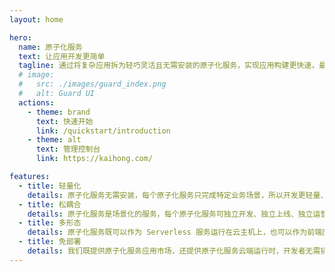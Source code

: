```yaml
---
layout: home

hero:
  name: 原子化服务
  text: 让应用开发更简单
  tagline: 通过将复杂应用拆为轻巧灵活且无需安装的原子化服务，实现应用构建更快速，最终用户使用更方便
  # image:
  #   src: ./images/guard_index.png
  #   alt: Guard UI
  actions:
    - theme: brand
      text: 快速开始
      link: /quickstart/introduction
    - theme: alt
      text: 管理控制台
      link: https://kaihong.com/

features:
  - title: 轻量化
    details: 原子化服务无需安装，每个原子化服务只完成特定业务场景，所以开发更轻量、部署更轻量、用户使用更轻量。
  - title: 松耦合
    details: 原子化服务是场景化的服务，每个原子化服务可独立开发、独立上线、独立运营。
  - title: 多形态
    details: 原子化服务既可以作为 Serverless 服务运行在云主机上，也可以作为前端应用运行在浏览器、手机、平板、IoT 设备上。
  - title: 免部署
    details: 我们既提供原子化服务应用市场，还提供原子化服务云端运行时，开发者无需操心部署和运维。
---
```

